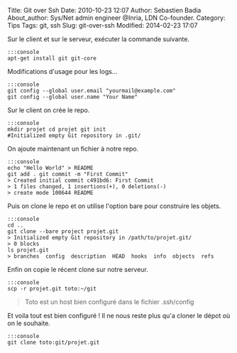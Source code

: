 Title: Git over Ssh
Date: 2010-10-23 12:07
Author: Sebastien Badia
About_author: Sys/Net admin engineer @Inria, LDN Co-founder.
Category: Tips
Tags: git, ssh
Slug: git-over-ssh
Modified: 2014-02-23 17:07

Sur le client et sur le serveur, exécuter la commande suivante.

    :::console
    apt-get install git git-core

Modifications d'usage pour les logs...

    :::console
    git config --global user.email "yourmail@example.com"
    git config --global user.name "Your Name"

Sur le client on crée le repo.

    :::console
    mkdir projet cd projet git init
    #Initialized empty Git repository in .git/

On ajoute maintenant un fichier à notre repo.

    :::console
    echo "Hello World" > README
    git add . git commit -m "First Commit"
    > Created initial commit c491bd6: First Commit
    > 1 files changed, 1 insertions(+), 0 deletions(-)
    > create mode 100644 README

Puis on clone le repo et on utilise l'option bare pour construire les objets.

    :::console
    cd ..
    git clone --bare project projet.git
    > Initialized empty Git repository in /path/to/projet.git/
    > 0 blocks
    ls projet.git
    > branches  config  description  HEAD  hooks  info  objects  refs

Enfin on copie le récent clone sur notre serveur.

    :::console
    scp -r projet.git toto:~/git

> Toto est un host bien configuré dans le fichier .ssh/config

Et voila tout est bien configuré ! Il ne nous reste plus qu'a cloner le dépot où on le souhaite.

    :::console
    git clone toto:git/projet.git
